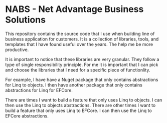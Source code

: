 # NABS - Net Advantage Business Solutions

This repository contains the source code that I use when building line of business application for customers. It is a collection of libraries, tools, and templates that I have found useful over the years. The help me be more productive.

It is important to notice that these libraries are very granular. They follow a type of single responsibility principle. For me it is important that I can pick and choose the libraries that I need for a specific piece of functionlity.

For example, I have have a Nuget package that only contains abstractions for Linq to objects. I then have another package that only contains abstractions for Linq for EFCore.

There are times I want to build a feature that only uses Linq to objects. I can then use the Linq to objects abstractions. There are other times I want to build a feature that only uses Linq to EFCore. I can then use the Linq to EFCore abstractions.

